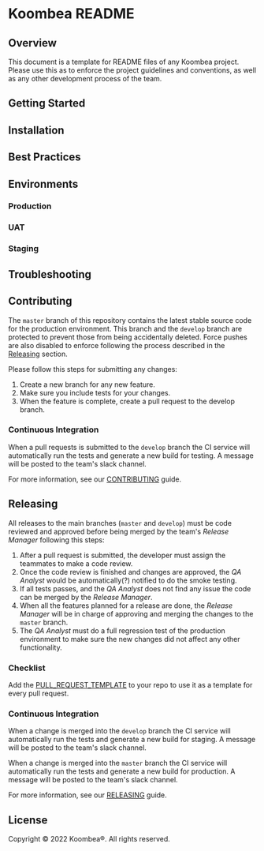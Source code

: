 # Koombea README

## Overview

This document is a template for README files of any Koombea project. Please use this as to enforce the project guidelines and conventions, as well as any other development process of the team.

## Getting Started

## Installation

## Best Practices

## Environments

### Production
[Add a link and a description of this environment]: text

### UAT
[Add a link and a description of this environment]: text

### Staging
[Add a link and a description of this environment]: text

## Troubleshooting
[List and describe steps to help solving any known issue (E.g: Rollbacks, Certificates issues, etc).]: text

## Contributing

The `master` branch of this repository contains the latest stable source code for the production environment. This branch and the `develop` branch are protected to prevent those from being accidentally deleted. Force pushes are also disabled to enforce following the process described in the [Releasing](#releasing) section.

Please follow this steps for submitting any changes:

1. Create a new branch for any new feature.
2. Make sure you include tests for your changes.
3. When the feature is complete, create a pull request to the develop branch.

### Continuous Integration

When a pull requests is submitted to the `develop` branch the CI service will automatically run the tests and generate a new build for testing. A message will be posted to the team's slack channel.

For more information, see our [CONTRIBUTING](CONTRIBUTING.md) guide.

## Releasing

All releases to the main branches (`master` and `develop`) must be code reviewed and approved before being merged by the team's _Release Manager_ following this steps:

1. After a pull request is submitted, the developer must assign the teammates to make a code review.
2. Once the code review is finished and changes are approved, the _QA Analyst_ would be automatically(?) notified to do the smoke testing.
3. If all tests passes, and the _QA Analyst_ does not find any issue the code can be merged by the _Release Manager_.
4. When all the features planned for a release are done, the _Release Manager_ will be in charge of approving and merging the changes to the `master` branch.
5. The _QA Analyst_ must do a full regression test of the production environment to make sure the new changes did not affect any other functionality.

[NOTE: Each pull request must include the following checklist]: text

### Checklist

Add the [PULL_REQUEST_TEMPLATE](PULL_REQUEST_TEMPLATE.md) to your repo to use it as a template for every pull request.

### Continuous Integration

When a change is merged into the `develop` branch the CI service will automatically run the tests and generate a new build for staging. A message will be posted to the team's slack channel.

When a change is merged into the `master` branch the CI service will automatically run the tests and generate a new build for production. A message will be posted to the team's slack channel.


For more information, see our [RELEASING](RELEASING.md) guide.

## License

Copyright © 2022 Koombea®. All rights reserved.
